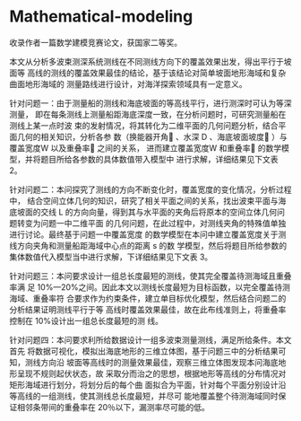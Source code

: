 # Mathematical-modeling
收录作者一篇数学建模竞赛论文，获国家二等奖。

本文从分析多波束测深系统测线在不同测线方向下的覆盖效果出发，得出平行于坡面等 高线的测线的覆盖效果最佳的结论，基于该结论对简单坡面地形海域和复杂曲面地形海域的 测量路线进行设计，对海洋探索领域具有一定意义。 

针对问题一：由于测量船的测线和海底坡面的等高线平行，进行测深时可认为等深测量， 即在每条测线上测量船距海底深度一致，在分析问题时，可研究测量船在测线上某一点时波 束的发射情况，将其转化为二维平面的几何问题分析，结合平面几何的相关知识，分析各参 数（换能器开角 、水深 D 、海底坡面坡度 ）与覆盖宽度W 以及重叠率 之间的关系， 进而建立覆盖宽度W 和重叠率 的数学模型，并将题目所给各参数的具体数值带入模型中 进行求解，详细结果见下文表 2。 

针对问题二：本问探究了测线的方向不断变化时，覆盖宽度的变化情况，分析过程中， 结合空间立体几何的知识，研究了相关平面之间的关系，找出波束平面与海底坡面的交线 L 的方向向量，得到其与水平面的夹角后将原本的空间立体几何问题转变为问题一中二维平面 的几何问题，在此过程中，对测线夹角的特殊值单独进行讨论。最终基于问题一中覆盖宽度 的数学模型在本问中建立覆盖宽度关于测线方向夹角和测量船距海域中心点的距离 s 的数 学模型，然后将题目所给参数的集体数值代入模型当中进行求解，下详细结果见下文表 3。 

针对问题三：本问要求设计一组总长度最短的测线，使其完全覆盖待测海域且重叠率满 足 10%—20%之间。因此本文以测线长度最短为目标函数，以完全覆盖待测海域、重叠率符 合要求作为约束条件，建立单目标优化模型，然后结合问题二的分析结果证明测线平行于等 高线时覆盖效果最佳，故在此布线准则上，将重叠率控制在 10%设计出一组总长度最短的测 线。

针对问题四：本问要求利所给数据设计一组多波束测量测线，满足所给条件。本文首先 将数据可视化，模拟出海底地形的三维立体图，基于问题三中的分析结果可知，测线方向沿 坡面等高线时的测量效果最佳，观察三维立体图发现本问海底地形呈现不规则起伏状态，故 采取分而治之的思想，根据地形等高线的分布情况对矩形海域进行划分，将划分后的每个曲 面拟合为平面，针对每个平面分别设计沿等高线的一组测线，使其测线总长度最短，并尽可 能地覆盖整个待测海域同时保证相邻条带间的重叠率在 20％以下，漏测率尽可能的低。
